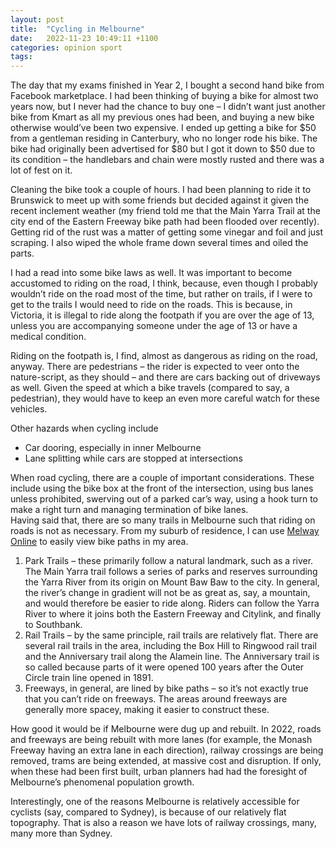 ```yaml
---
layout: post
title:  "Cycling in Melbourne"
date:   2022-11-23 10:49:11 +1100
categories: opinion sport
tags: 
---
```

The day that my exams finished in Year 2, I bought a second hand bike from Facebook marketplace. I had been thinking of buying a bike for almost two years now, but I never had the chance to buy one – I didn’t want just another bike from Kmart as all my previous ones had been, and buying a new bike otherwise would’ve been two expensive. I ended up getting a bike for $50 from a gentleman residing in Canterbury, who no longer rode his bike. The bike had originally been advertised for $80 but I got it down to $50 due to its condition – the handlebars and chain were mostly rusted and there was a lot of fest on it.  

Cleaning the bike took a couple of hours. I had been planning to ride it to Brunswick to meet up with some friends but decided against it given the recent inclement weather (my friend told me that the Main Yarra Trail at the city end of the Eastern Freeway bike path had been flooded over recently). Getting rid of the rust was a matter of getting some vinegar and foil and just scraping. I also wiped the whole frame down several times and oiled the parts.  

I had a read into some bike laws as well. It was important to become accustomed to riding on the road, I think, because, even though I probably wouldn’t ride on the road most of the time, but rather on trails, if I were to get to the trails I would need to ride on the roads. This is because, in Victoria, it is illegal to ride along the footpath if you are over the age of 13, unless you are accompanying someone under the age of 13 or have a medical condition.  

Riding on the footpath is, I find, almost as dangerous as riding on the road, anyway. There are pedestrians – the rider is expected to veer onto the nature-script, as they should – and there are cars backing out of driveways as well. Given the speed at which a bike travels (compared to say, a pedestrian), they would have to keep an even more careful watch for these vehicles.  

Other hazards when cycling include  
- Car dooring, especially in inner Melbourne
- Lane splitting while cars are stopped at intersections

When road cycling, there are a couple of important considerations. These include using the bike box at the front of the intersection, using bus lanes unless prohibited, swerving out of a parked car’s way, using a hook turn to make a right turn and managing termination of bike lanes.  
Having said that, there are so many trails in Melbourne such that riding on roads is not as necessary. From my suburb of residence, I can use [Melway Online](https://online.melway.com.au/melway/) to easily view bike paths in my area.

1.	Park Trails – these primarily follow a natural landmark, such as a river. The Main Yarra trail follows a series of parks and reserves surrounding the Yarra River from its origin on Mount Baw Baw to the city. In general, the river’s change in gradient will not be as great as, say, a mountain, and would therefore be easier to ride along. Riders can follow the Yarra River to where it joins both the Eastern Freeway and Citylink, and finally to Southbank.  
2.	Rail Trails – by the same principle, rail trails are relatively flat. There are several rail trails in the area, including the Box Hill to Ringwood rail trail and the Anniversary trail along the Alamein line. The Anniversary trail is so called because parts of it were opened 100 years after the Outer Circle train line opened in 1891.  
3.	Freeways, in general, are lined by bike paths – so it’s not exactly true that you can’t ride on freeways. The areas around freeways are generally more spacey, making it easier to construct these.  

How good it would be if Melbourne were dug up and rebuilt. In 2022, roads and freeways are being rebuilt with more lanes (for example, the Monash Freeway having an extra lane in each direction), railway crossings are being removed, trams are being extended, at massive cost and disruption. If only, when these had been first built, urban planners had had the foresight of Melbourne’s phenomenal population growth.  

Interestingly, one of the reasons Melbourne is relatively accessible for cyclists (say, compared to Sydney), is because of our relatively flat topography. That is also a reason we have lots of railway crossings, many, many more than Sydney.